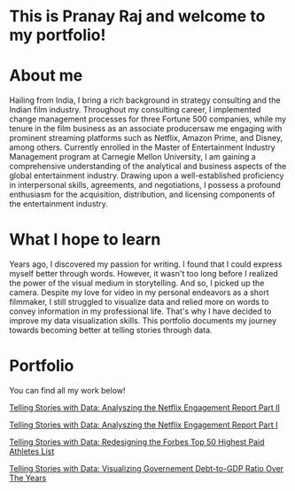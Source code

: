 # This is Pranay Raj and welcome to my portfolio!

# About me
Hailing from India, I bring a rich background in strategy consulting and the Indian film industry. Throughout my consulting career, I implemented change management processes for three Fortune 500 companies, while my tenure in the film business as an associate producersaw me engaging with prominent streaming platforms such as Netflix, Amazon Prime, and Disney, among others. Currently enrolled in the Master of Entertainment Industry Management program at Carnegie Mellon University, I am gaining a comprehensive understanding of the analytical and business aspects of the global entertainment industry.  Drawing upon a well-established proficiency in interpersonal skills, agreements, and negotiations, I possess a profound enthusiasm for the acquisition, distribution, and licensing components of the entertainment industry. 

# What I hope to learn

Years ago, I discovered my passion for writing. I found that I could express myself better through words. However, it wasn't too long before I realized the power of the visual medium in storytelling. And so, I picked up the camera. Despite my love for video in my personal endeavors as a short filmmaker, I still struggled to visualize data and relied more on words to convey information in my professional life. That's why I have decided to improve my data visualization skills. This portfolio documents my journey towards becoming better at telling stories through data.

# Portfolio
You can find all my work below!

[Telling Stories with Data: Analyszing the Netflix Engagement Report Part II](/pranayfinalproject2.md)

[Telling Stories with Data: Analyszing the Netflix Engagement Report Part I](/pranayfinalproject1.md)

[Telling Stories with Data: Redesigning the Forbes Top 50 Highest Paid Athletes List](/assignment34.md)

[Telling Stories with Data: Visualizing Governement Debt-to-GDP Ratio Over The Years](/datavisualization.md)
